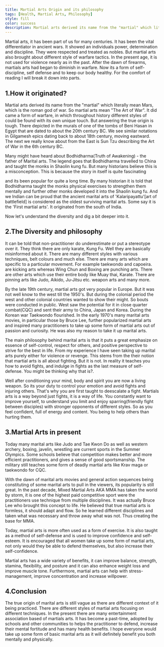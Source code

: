 ```yaml
---
title: Martial Arts Origin and its philosophy
tags: [Health, Martial Arts, Philosophy]
style: fill
color: success
description: Martial arts derived its name from the "martial" which literally mean Mars, which is the roman god of war. So martial arts mean "The Art of War". 
---
```



Martial arts, it has been part of us for many centuries. It has been the vital differentiator in ancient wars. It showed an individuals power, determination and discipline. They were respected and treated as nobles. But martial arts also brought about different style of warfare tactics. In the present age, it is not used for violence nearly as in the past. After the dawn of firearms, martials arts had began to diminish in warfare. Now its a form of self-discipline, self defense and to keep our body healthy. For the comfort of reading I will break it down into parts.

## 1.How it originated?

Martial arts derived its name from the "martial" which literally mean Mars, which is the roman god of war. So martial arts mean "The Art of War".  It did came a form of warfare, in which throughout history different styles of could be found with its own unique touch.  But answering the true origin is tough. There depicted in the murals of one of the tombs of Beni Hasan in Egypt that are dated to about the 20th century BC. We see similar notations in Gilgamesh epics dating back to about 18th century, moving eastward. The next we really know about from the East is Sun Tzu describing the Art of War in the 6th century BC. 

Many might have heard about Bodhidharma(Truth of Awakening) - the father of Marital arts. The legend goes that Bodhidharma travelled to China and taught the monks in Shaolin kung fu. But many historians believe this is a misconception. This is because the story in itself is quite fascinating 

and its been popular for quite a long time. By many historian it is told that Bodhidharma taught the monks physical exercises to strengthen them mentally and further other monks developed it into the Shaolin kung fu. And we Indian can be proud that the ancient marital arts of 'Kalaripayattu'[art of battlefield] is considered as the oldest  surviving marital arts. Some say it is the 'First martial arts'. It originated from the south of India.

Now let's understand the diversity and dig a bit deeper into it.

## 2.The Diversity and philosophy

It can be told that non-practitioner do underestimate or put a stereotype over it. They think there are only karate, Kung Fu. Well they are basically misinformed about it. There are many different styles with various techniques, belt colours and much else. There are many arts which are specific to a particular movement. For example taekwondo and capoeira. are kicking arts whereas Wing Chun and Boxing are punching arts. There are other arts which use their entire body like Muay thai, Karate. There are pinning arts like Judo, Aikido, Ju-Jitsu etc. weapon arts and many more.

By the late 19th century, martial arts got very popular in Europe. But it was not well know to the west till the 1950's. But during the colonial period the west and other colonial countries wanted to show their might. So bouts were conducted in public. West saw the potential for it in close quarter combat(CQC) and sent their army to China, Japan and Korea. During the Korean war Taekwondo flourished. In the early 1970's many marital arts movies, in particular those by Bruce Lee, further popularized martial arts  and inspired many practitioners to take up some form of martial arts out of passion and curiosity. He was also my reason to take it up marital arts. 

The main philosophy behind marital arts is that it puts a great emphasize on essence of self-control, respect for others, and positive perspective to strive for the best in life. From my experience I have seen taking up marital arts purely either for violence or revenge. This stems from the their notion that martial arts is all about fighting. But it is not. In reality it teaches you how to avoid fights, and indulge in fights as the last measure of self-defense. You might be thinking why that is?.

Well after conditioning your mind, body and spirit you are now a living weapon. So its your duty to control your emotion and avoid fights and injuring others. That's why you are first taught to deescalate a fight.  Martials arts is a way beyond just fights, it is a way of life. You constantly want to improve yourself, to understand you limit and enjoy sparring(friendly fight between disciples) with stronger opponents of different styles. So as you feel confident, full of energy and content. You being to help others than hurting them.

## 3.Martial Arts in present

Today many marital arts like Judo and Tae Kwon Do as well as western archery, boxing, javelin, wrestling are current sports in the Summer Olympics.  Some schools believe that competition makes better and more efficient practitioners, and gives a sense of good sportsmanship. The military still teaches some form of deadly martial arts like Krav maga or taekwondo for CQC.

With the dawn of marital arts movies and general action sequences being constituting of some marital arts to pull in the viewers, its popularity is still great. In the past decade, Mixed Martial Arts AKA MMA has taken the world by storm, it is one of the highest paid competitive sport were the practitioners use technique from multiple disciplines. It was actually Bruce Lee who brought this concept to life. He believed that true martial arts is formless, it should adapt and flow. So he learned  different disciplines and taken what was necessary and throw away what was not. Thus creating the base for MMA.

Today, martial arts is more often used as a form of exercise. It is also taught as a method of self-defense and is used to improve confidence and self-esteem. It is encouraged that all women take up some form of martial arts, not only would they be able to defend themselves, but also increase their self-confidence.

Martial arts has a wide variety of benefits, it can improve balance, strength, stamina, flexibility, and posture and it can also enhance weight loss and improve muscle tone. Furthermore, martial arts can help with stress-management, improve concentration and increase willpower.  

## 4.Conclusion

The true origin of marital arts is still vague as there are different context of it being practiced. There are different styles of martial arts focusing on different techniques. In the present there are many entertainment association based of martials arts. It has become a past-time, adopted by schools and other communities to helps the practitioner to defend, increase their mental fortitude and has many health benefits. I hope everyone would take up some form of basic marital arts as it will definitely benefit you both mentally and physically.

